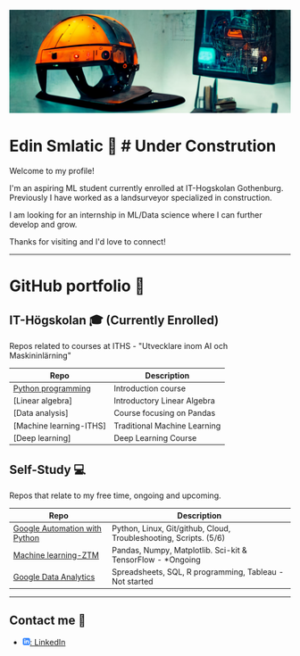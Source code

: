 ![ working as a landsurveyor in construction to a career in machine learning](assets/helmet.png)

# Edin Smlatic :robot:  # Under Constrution

Welcome to my profile! 

I'm an aspiring ML student currently enrolled at IT-Hogskolan Gothenburg. Previously I have worked as a landsurveyor specialized in construction.

 I am looking for an internship in ML/Data science where I can further develop and grow.

Thanks for visiting and I'd love to connect!

---

# GitHub portfolio :briefcase:
## IT-Högskolan :mortar_board: (Currently Enrolled)
Repos related to courses at ITHS - "Utvecklare inom AI och Maskininlärning"

| Repo                                | Description                        |
| ------------------------------      | ---------------------------------- |
| [Python programming][pytprog]       | Introduction course     |
| [Linear algebra]<!--[lin_alg]-->           | Introductory Linear Algebra  |
| [Data analysis]<!--[data_analysis]-->      | Course focusing on Pandas          |
| [Machine learning-ITHS]<!--[ml-iths]-->    | Traditional Machine Learning       |
| [Deep learning]<!--[dl]-->           | Deep Learning Course               |


[pytprog]: https://github.com/smlatic/Python-Edin-Smlatic
<!-- [ml-iths]: https://github.com/kokchun/Maskininlarning-AI21
[data_analysis]: https://github.com/kokchun/Databehandling
[lin_alg]: https://github.com/kokchun/Linjar-algebra-21
[dl]: https://github.com/kokchun/Deep-learning-AI21  -->


## Self-Study :computer:
Repos that relate to my free time, ongoing and upcoming.

| Repo                    | Description                                   |
| ------------------------------ | --------------------------------------------- |
| [Google Automation with Python][go] | Python, Linux, Git/github, Cloud, Troubleshooting, Scripts. (5/6) |
| [Machine learning-ZTM][ml-ztm]      | Pandas, Numpy, Matplotlib. Sci-kit & TensorFlow - *Ongoing         |
| [Google Data Analytics][god]        | Spreadsheets, SQL, R programming, Tableau - Not started    |


[go]: https://github.com/smlatic/Google-it-automation-ES
[ml-ztm]: https://github.com/smlatic/ml_bootcamp
[god]: https://www.coursera.org/professional-certificates/google-data-analytics


---

## Contact me :iphone:

- [![linkedIn icon](assets/linkedIn-icon.png): LinkedIn][linkedin]

[linkedin]: https://www.linkedin.com/in/edin-smlatic-377251173/

